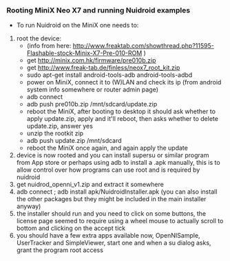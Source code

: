 ### Rooting MiniX Neo X7 and running Nuidroid examples

* To run Nuidroid on the MiniX one needs to:

1. root the device:
	- (info from here: http://www.freaktab.com/showthread.php?11595-Flashable-stock-Minix-X7-Pre-010-ROM )
	- get http://minix.com.hk/firmware/pre010b.zip
	- get http://www.freak-tab.de/finless/neox7_root_kit.zip
	- sudo apt-get install android-tools-adb android-tools-adbd
	- power on MiniX, connect it to (W)LAN and check its ip (from android system info somewhere or router admin page)
	- adb connect <ip>
	- adb push pre010b.zip /mnt/sdcard/update.zip
	- reboot the MiniX, after booting to desktop it should ask whether to apply update.zip, apply and it'll reboot, then asks whether to delete update.zip, answer yes
	- unzip the rootkit zip
	- adb push update.zip /mnt/sdcard
	- reboot the MiniX once again, and again apply the update
2. device is now rooted and you can install supersu or similar program from App store or perhaps using adb to install a .apk manually, this is to allow control over how programs can use root and is required by nuidroid
3. get nuidrod_openni_v1.zip and extract it somewhere
4. adb connect <ip>; adb install apk/NuidroidInstaller.apk (you can also install the other packages but they might be included in the main installer anyway)
5. the installer should run and you need to click on some buttons, the license page seemed to require using a wheel mouse to actually scroll to bottom and clicking on the accept tick
6. you should have a few extra apps available now, OpenNISample, UserTracker and SimpleViewer, start one and when a su dialog asks, grant the program root access
